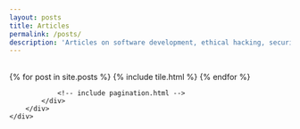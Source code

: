 ```yaml
---
layout: posts
title: Articles
permalink: /posts/
description: 'Articles on software development, ethical hacking, security and other technical stuff.'
---
```


<main>
    <div class="container">
        <div class="row">
            <div class="col-md-10 col-md-offset-1">
                {% for post in site.posts %}
                    {% include tile.html %}
                {% endfor %}

                <!-- include pagination.html -->
            </div>
        </div>
    </div>
</main>
